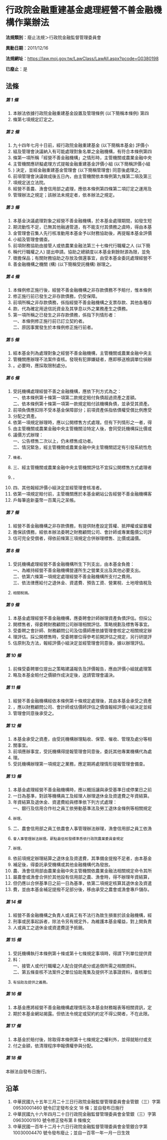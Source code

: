 # 行政院金融重建基金處理經營不善金融機構作業辦法

**法規類別**：廢止法規＞行政院金融監督管理委員會

**異動日期**：2011/12/16  

**法規網址**：https://law.moj.gov.tw/LawClass/LawAll.aspx?pcode=G0380198

**已廢止**：是



## 法條
##### 第 1 條
1. 本辦法依據行政院金融重建基金設置及管理條例 (以下簡稱本條例) 第四
1. 條第七項規定訂定之。

##### 第 2 條
1. 九十四年七月十日前，經行政院金融重建基金 (以下簡稱本基金) 評價小
1. 組及管理會決議納入有可能處理對象名單之金融機構，有符合本條例第四
1. 條第一項所稱「經營不善金融機構」之情形時，主管機關或農業金融中央
1. 主管機關應研擬處理方式提報金融重建基金評價小組 (以下簡稱評價小組
1. ) 決定，並經金融重建基金管理會 (以下簡稱管理會) 同意後處理之。
1. 前項管理會決議做成後五日內，由主管機關依本條例第九條第二項及第三
1. 項規定送立法院。
1. 經營不善農、漁會信用部之處理，應依本條例第四條第二項訂定之運用及
1. 管理辦法之規定；該辦法未規定者，依本辦法之規定。

##### 第 3 條
1. 本基金決議處理對象之經營不善金融機構，於本基金處理期間，如發生短
1. 期流動性不足，已無其他融通管道，有不能支付其債務之虞時，得由本基
1. 金管理會召集人先行核准動用本基金予以財務協助後，再提報本基金評價
1. 小組及管理會備查。
1. 前項財務協助由接管人或依農業金融法第三十七條代行職權之人 (以下簡
1. 稱代行職權之人) 提出申請。協助之總額度以本基金剩餘財源為限，並免
1. 徵擔保品；有關財務協助之存放及償還事宜，由受本基金委託處理經營不
1. 善金融機構之機關 (構)  (以下簡稱受託機構) 辦理之。

##### 第 4 條
1. 本條例修正施行後，經營不善金融機構之非存款債務不予賠付，惟本條例
1. 修正施行前已發生之非存款債務，仍受保障。
1. 前項所稱之非存款債務，係指經營不善金融機構之支票存款、其他各種存
1. 款、代為確定用途信託資金及其孳息以外之業務產生之債務。
1. 第一項所稱之已發生之非存款債務，係指下列情形者：  
一、本條例修正施行前已訂立契約者。  
二、原因事實發生於本條例修正施行前者。

##### 第 5 條
1. 經本基金列為處理對象之經營不善金融機構，主管機關或農業金融中央主
1. 管機關應辦理不法案件查核。發現有犯罪嫌疑者，應即移送檢調單位偵辦
1. 。必要時，應採取限制處分。

##### 第 6 條
1. 受託機構處理經營不善之金融機構，應依下列方式為之：  
一、依本條例第十條第一項第二款規定賠付負債超過資產之差額。  
二、依本條例第十條第一項第一款規定賠付該機構負債，並承受其資產。
1. 前項負債應扣除不受本基金保障部分；前項資產係指依債權受償比例應受
1. 分配之資產。
1. 依第一項規定辦理時，應以公開標售方式處理。但有下列情形之一者，得
1. 由主管機關或農業金融中央主管機關洽特定人後，會同受託機構採比價或
1. 議價方式辦理：  
一、公告標售二次以上，仍未標售成功者。  
二、情況緊急，經主管機關或農業金融中央主管機關認定有引發系統性危
1.     機者。
1. 三、經主管機關或農業金融中央主管機關評估不宜採公開標售方式處理者
1.     。
1. 四、其他報經評價小組決定並經管理會核准者。
1. 依第一項規定賠付前，主管機關應於本基金網站公告經營不善金融機構客
1. 戶每筆逾新臺幣一百萬元之呆帳。

##### 第 7 條
1. 經營不善金融機構之非存款債務，有提供財產設定質權、抵押權或留置權
1. 擔保該債務，經依本辦法委聘之財務顧問公司、會計師或專業鑑價公司評
1. 估可完全受償者，得依前條第三項規定合併辦理標售、比價或議價。

##### 第 8 條
1. 受託機構處理經營不善金融機構所生下列支出，由本基金負擔：  
一、為維持經營不善金融機構營運所生之營業支出及其他必要支出。  
二、依第六條第一項規定處理經營不善金融機構所支付之費用。  
三、依法律應給付之退休金、資遣費、預告工資、營業稅、土地增值稅及
1.     相關稅捐。

##### 第 9 條
1. 本基金處理經營不善金融機構，應委聘會計師辦理資產負債評估。但採公
1. 開標售者，得委聘財務顧問公司辦理相關評估、策略規劃及標售等事宜。
1. 受委聘之會計師、財務顧問公司及估價師應依據管理會核定之相關規定辦
1. 理評估。採公開標售時，受委聘單位得參考前開評估之規定，另行研提評
1. 估原則及方法，報經評價小組決定並經管理會同意後，據以辦理評估。

##### 第 10 條
1. 前條受委聘單位提出之策略建議報告及評價報告，應由評價小組就處理策
1. 略及本基金賠付之價額作成決定後，送請管理會議決。

##### 第 11 條
1. 經營不善金融機構經依本條例第十條規定處理後，其由本基金承受之資產
1. ，應以財務顧問公司、會計師或估價師評估之價值報經評價小組決定並經
1. 管理會同意後承受之。

##### 第 12 條
1. 本基金承受之資產，由受託機構辦理點收、保管、催收、管理及處分等相
1. 關事宜。
1. 前項應辦事宜，受託機構得提報管理會同意後，委託其他專業機構代為處
1. 理。
1. 受託機構辦理第一項規定之業務，應定期將處理情形提報管理會備查。

##### 第 13 條
1. 本基金處理經營不善金融機構時，應以概括讓與承受基準日或停業日之前
1. 一日為基準，對該等機構員工及經理人辦理退休金及資遣費之年資結算。
1. 年資結算及退休金、資遣費給與標準依下列方式處理：  
一、銀行及信用合作社之員工依勞動基準法及勞工退休金條例等相關規定
1.     辦理。
1. 二、農會信用部之員工依農會人事管理辦法辦理，漁會信用部之員工依漁
1.     會人事管理辦法辦理。薪點最低核發標準悉依行政院農業委員會規定
1.     辦理。
1. 依前項規定辦理結算之退休金及資遣費，其準備金提撥不足者，由本基金
1. 補足後，得委託承受機構或其他金融機構代為發放。
1. 農、漁會信用部由農業金融中央主管機關依農業金融法相關規定命令其所
1. 屬農會或漁會合併於其他設有信用部之農、漁會時，得不辦理年資結算，
1. 但仍應以合併基準日之前一日為基準，依第二項規定核算其退休金及資遣
1. 費，並由本基金補足提撥不足部分後，移由承受之農會或漁會專戶儲存。

##### 第 14 條
1. 經營不善金融機構之負責人或員工有不法行為致生損害於該金融機構，經
1. 刑事或民事起訴者，除法令另有規定外，為維護本基金權益，對上開負責
1. 人或員工之退休金或資遣費逕予抵銷。

##### 第 15 條
1. 受託機構執行本條例第十條或第十七條規定事項時，得請下列單位提供資
1. 料：  
一、接管人或代行職權之人配合提供處分或追償所需之相關資料。  
二、第五條查核不法案件之單位協助蒐集及提供不法事證資料，查核單位
1.     有協助及提供之義務。

##### 第 16 條
1. 本基金應將經營不善金融機構處理情形及本基金財務報表等相關資訊，定
1. 期於本基金網站揭露。但依法令規定或契約約定不得公開者，不在此限。

##### 第 17 條
1. 本基金於賠付後，除取得本條例第十七條規定之權利外，並得就賠付或支
1. 付之金額，依清理程序申報債權參與分配。

##### 第 18 條
本辦法自發布日施行。

## 沿革
1. 中華民國九十五年三月二十三日行政院金融監督管理委員會金管銀（三）字第 09530001460  號令訂定發布全文 18 條；並自發布日施行
1. 中華民國九十六年四月二十日行政院金融監督管理委員會金管銀（三）字第 09630001910  號令修正發布第 8  條條文
1. 中華民國一百年十二月十六日行政院金融監督管理委員會金管銀合字第10030004470 號令發布廢止；並自一百零一年一月一日生效
